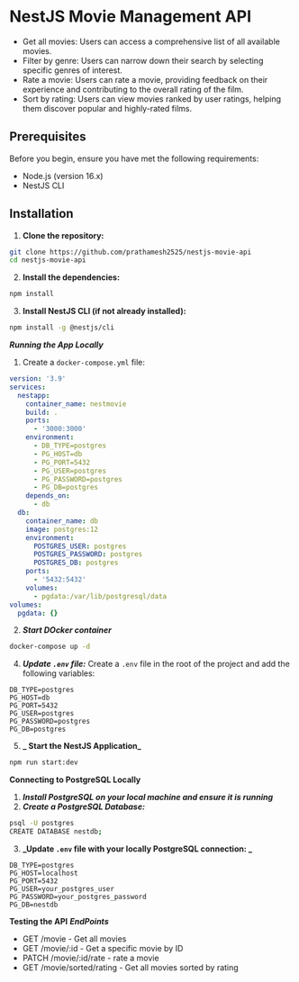 # NestJS Movie Management API

- Get all movies: Users can access a comprehensive list of all available movies.
- Filter by genre: Users can narrow down their search by selecting specific genres of interest.
- Rate a movie: Users can rate a movie, providing feedback on their experience and contributing to the overall rating of the film.
- Sort by rating: Users can view movies ranked by user ratings, helping them discover popular and highly-rated films.

## Prerequisites

Before you begin, ensure you have met the following requirements:

- Node.js (version 16.x)
- NestJS CLI

## Installation

1. **Clone the repository:**

```sh
git clone https://github.com/prathamesh2525/nestjs-movie-api
cd nestjs-movie-api
```

2. **Install the dependencies:**

```sh
npm install
```

3. **Install NestJS CLI (if not already installed):**

```sh
npm install -g @nestjs/cli

```

**_Running the App Locally_**

1. Create a `docker-compose.yml` file:

```yml
version: '3.9'
services:
  nestapp:
    container_name: nestmovie
    build: .
    ports:
      - '3000:3000'
    environment:
      - DB_TYPE=postgres
      - PG_HOST=db
      - PG_PORT=5432
      - PG_USER=postgres
      - PG_PASSWORD=postgres
      - PG_DB=postgres
    depends_on:
      - db
  db:
    container_name: db
    image: postgres:12
    environment:
      POSTGRES_USER: postgres
      POSTGRES_PASSWORD: postgres
      POSTGRES_DB: postgres
    ports:
      - '5432:5432'
    volumes:
      - pgdata:/var/lib/postgresql/data
volumes:
  pgdata: {}
```

2. **_Start DOcker container_**

```sh
docker-compose up -d
```

4. **_Update `.env` file:_**
   Create a `.env` file in the root of the project and add the following variables:

```env
DB_TYPE=postgres
PG_HOST=db
PG_PORT=5432
PG_USER=postgres
PG_PASSWORD=postgres
PG_DB=postgres

```

5. **_ Start the NestJS Application_**

```sh
npm run start:dev
```

**Connecting to PostgreSQL Locally**

1. **_Install PostgreSQL on your local machine and ensure it is running_**
2. **_Create a PostgreSQL Database:_**

```sh
psql -U postgres
CREATE DATABASE nestdb;
```

3. **_Update `.env` file with your locally PostgreSQL connection: _**

```env
DB_TYPE=postgres
PG_HOST=localhost
PG_PORT=5432
PG_USER=your_postgres_user
PG_PASSWORD=your_postgres_password
PG_DB=nestdb

```

**Testing the API**
**_EndPoints_**

- GET /movie - Get all movies
- GET /movie/:id - Get a specific movie by ID
- PATCH /movie/:id/rate - rate a movie
- GET /movie/sorted/rating - Get all movies sorted by rating
